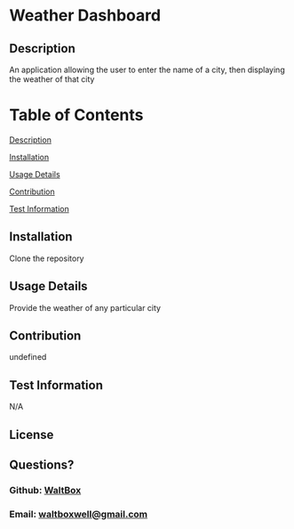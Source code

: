 # Weather Dashboard

  ## Description

  An application allowing the user to enter the name of a city, then displaying the weather of that city

  # Table of Contents 
[Description](#description)

[Installation](#installation) 

[Usage Details](#usage-details)

[Contribution](#contribution)

[Test Information](#test-information)

  ## Installation
  
  Clone the repository

  ## Usage Details

  Provide the weather of any particular city

  ## Contribution

  undefined

  ## Test Information

  N/A

  ## License

  

  ## Questions?

  ### Github: <a href= "https://github.com/WaltBox">WaltBox</a>
  ### Email: <a href= "mailto:waltboxwell@gmail.com">waltboxwell@gmail.com</a>
